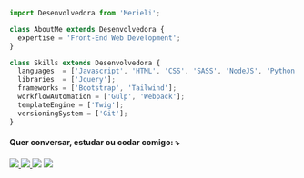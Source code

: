 ```javascript
import Desenvolvedora from 'Merieli';

class AboutMe extends Desenvolvedora {
  expertise = 'Front-End Web Development';
}

class Skills extends Desenvolvedora {
  languages  = ['Javascript', 'HTML', 'CSS', 'SASS', 'NodeJS', 'Python'];
  libraries  = ['Jquery'];
  frameworks = ['Bootstrap', 'Tailwind'];
  workflowAutomation = ['Gulp', 'Webpack'];
  templateEngine = ['Twig'];
  versioningSystem = ['Git'];
}
```

 #### Quer conversar, estudar ou codar comigo: ⤵️
<p align="left">
  <a href="https://t.me/merielimanzano" alt="Telegram">
    <img src="https://img.shields.io/badge/Telegram-2CA5E0?style=flat-square&logo=telegram&logoColor=white"/>    
  </a>
  
  <a href="mailto:merieli.dev@gmail.com" alt="Gmail">
     <img src="https://img.shields.io/badge/-Gmail-FF0000?style=flat-square&labelColor=FF0000&logo=gmail&logoColor=white&link=LINK-DO-SEU-EMAIL" />
  </a>
  
  <a href="https://instagram.com/merieli.manzano" alt="Instagram">
  <img src="https://img.shields.io/badge/-Instagram-DF0174?style=flat-square&labelColor=DF0174&logo=instagram&logoColor=white&link=LINK-DO-SEU-INSTAGRAM"/></a>
  
  <a href="https://www.linkedin.com/in/merielialbergardi" alt="Linkedin">
  <img src="https://img.shields.io/badge/-Linkedin-0e76a8?style=flat-square&logo=Linkedin&logoColor=white&link=LINK-DO-SEU-LINKEDIN" /></a>
</p>  
